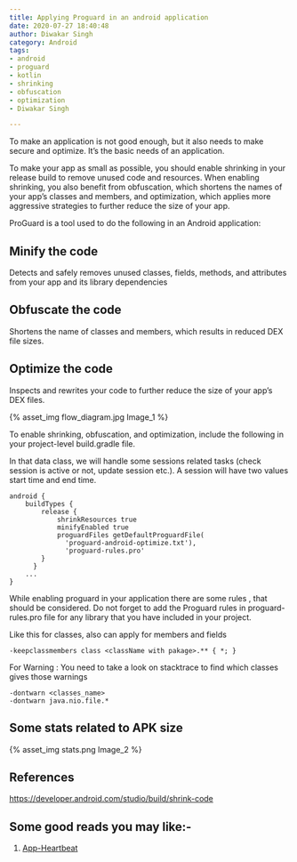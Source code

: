 ```yaml
---
title: Applying Proguard in an android application
date: 2020-07-27 18:40:48
author: Diwakar Singh
category: Android
tags:
- android
- proguard
- kotlin
- shrinking
- obfuscation
- optimization
- Diwakar Singh

---
```


To make an application is not good enough, but it also needs to make secure and optimize. It’s the basic needs of an application.

To make your app as small as possible, you should enable shrinking in your release build to remove unused code and resources. When enabling shrinking, you also benefit from obfuscation, which shortens the names of your app’s classes and members, and optimization, which applies more aggressive strategies to further reduce the size of your app.

ProGuard is a tool used to do the following in an Android application:

## Minify the code
Detects and safely removes unused classes, fields, methods, and attributes from your app and its library dependencies

## Obfuscate the code
Shortens the name of classes and members, which results in reduced DEX file sizes.

## Optimize the code
Inspects and rewrites your code to further reduce the size of your app’s DEX files.

{% asset_img flow_diagram.jpg Image_1 %}

To enable shrinking, obfuscation, and optimization, include the following in your project-level build.gradle file.

In that data class, we will handle some sessions related tasks (check session is active or not, update session etc.). A session will have two values start time and end time.

```
android {
    buildTypes {
        release {
            shrinkResources true
            minifyEnabled true
            proguardFiles getDefaultProguardFile(
              'proguard-android-optimize.txt'),
              'proguard-rules.pro'
        }
      }
    ...
}
```
While enabling proguard in your application there are some rules , that should be considered. Do not forget to add the Proguard rules in proguard-rules.pro file for any library that you have included in your project.

Like this for classes, also can apply for members and fields

```
-keepclassmembers class <className with pakage>.** { *; }
```

For Warning : You need to take a look on stacktrace to find which classes gives those warnings

```
-dontwarn <classes_name>
-dontwarn java.nio.file.*
```

## Some stats related to APK size

{% asset_img stats.png Image_2 %}

## References

https://developer.android.com/studio/build/shrink-code

## Some good reads you may like:-

1. [App-Heartbeat](https://nayan.co/blog/Android/App-Heartbeat/)